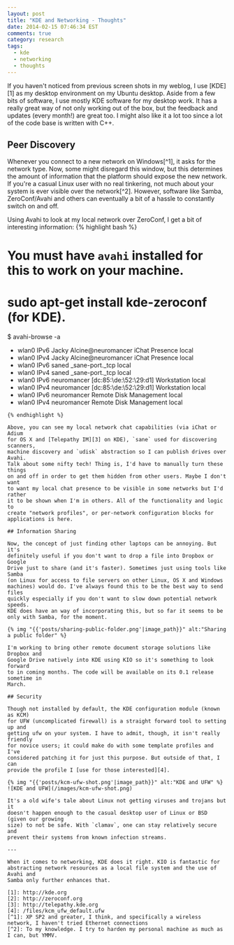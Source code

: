 ```yaml
---
layout: post
title: "KDE and Networking - Thoughts"
date: 2014-02-15 07:46:34 EST
comments: true
category: research
tags:
  - kde
  - networking
  - thoughts
---
```


If you haven't noticed from previous screen shots in my weblog, I use [KDE][1]
as my desktop environment on my Ubuntu desktop. Aside from a few bits of
software, I use mostly KDE software for my desktop work. It has a really great
way of not only working out of the box, but the feedback and updates (every
month!) are great too. I might also like it a lot too since a lot of the code
base is written with C++.

## Peer Discovery

Whenever you connect to a new network on Windows[^1], it asks for the network
type. Now, some might disregard this window, but this determines the amount of
information that the platform should expose the new network. If you're a casual
Linux user with no real tinkering, not much about your system is ever visible
over the network[^2]. However, software like Samba, ZeroConf/Avahi and others
can eventually a bit of a hassle to constantly switch on and off.

Using Avahi to look at my local network over ZeroConf, I get a bit of
interesting information:
{% highlight bash %}
# You must have `avahi` installed for this to work on your machine.
# sudo apt-get install kde-zeroconf (for KDE).
$ avahi-browse -a
+  wlan0 IPv6 Jacky Alcine@neuromancer            iChat Presence         local
+  wlan0 IPv4 Jacky Alcine@neuromancer            iChat Presence         local
+  wlan0 IPv6 saned                               _sane-port._tcp        local
+  wlan0 IPv4 saned                               _sane-port._tcp        local
+  wlan0 IPv6 neuromancer [dc\:85:\de:\52:\29:d1] Workstation            local
+  wlan0 IPv4 neuromancer [dc\:85:\de:\52:\29:d1] Workstation            local
+  wlan0 IPv6 neuromancer                         Remote Disk Management local
+  wlan0 IPv4 neuromancer                         Remote Disk Management local
```
{% endhighlight %}

Above, you can see my local network chat capabilities (via iChat or Adium 
for OS X and [Telepathy IM][3] on KDE), `sane` used for discovering scanners, 
machine discovery and `udisk` abstraction so I can publish drives over Avahi.
Talk about some nifty tech! Thing is, I'd have to manually turn these things
on and off in order to get them hidden from other users. Maybe I don't want
to want my local chat presence to be visible in some networks but I'd rather
it to be shown when I'm in others. All of the functionality and logic to
create "network profiles", or per-network configuration blocks for
applications is here.

## Information Sharing

Now, the concept of just finding other laptops can be annoying. But it's
definitely useful if you don't want to drop a file into Dropbox or Google
Drive just to share (and it's faster). Sometimes just using tools like Samba
(on Linux for access to file servers on other Linux, OS X and Windows
machines) would do. I've always found this to be the best way to send files
quickly especially if you don't want to slow down potential network speeds.
KDE does have an way of incorporating this, but so far it seems to be
only with Samba, for the moment.

{% img "{{'posts/sharing-public-folder.png'|image_path}}" alt:"Sharing a public folder" %}

I'm working to bring other remote document storage solutions like Dropbox and
Google Drive natively into KDE using KIO so it's something to look forward
to in coming months. The code will be available on its 0.1 release sometime in
March.

## Security

Though not installed by default, the KDE configuration module (known as KCM)
for UFW (uncomplicated firewall) is a straight forward tool to setting up and
getting ufw on your system. I have to admit, though, it isn't really friendly
for novice users; it could make do with some template profiles and I've
considered patching it for just this purpose. But outside of that, I can
provide the profile I [use for those interested][4].

{% img "{{'posts/kcm-ufw-shot.png'|image_path}}" alt:"KDE and UFW" %}
![KDE and UFW](/images/kcm-ufw-shot.png)

It's a old wife's tale about Linux not getting viruses and trojans but it
doesn't happen enough to the casual desktop user of Linux or BSD (given our growing
size) to not be safe. With `clamav`, one can stay relatively secure and
prevent their systems from known infection streams.

---

When it comes to networking, KDE does it right. KIO is fantastic for
abstracting network resources as a local file system and the use of Avahi and
Samba only further enhances that.

[1]: http://kde.org
[2]: http://zeroconf.org
[3]: http://telepathy.kde.org
[4]: /files/kcm_ufw_default.ufw
[^1]: XP SP2 and greater, I think, and specifically a wireless network, I haven't tried Ethernet connections
[^2]: To my knowledge. I try to harden my personal machine as much as I can, but YMMV.
